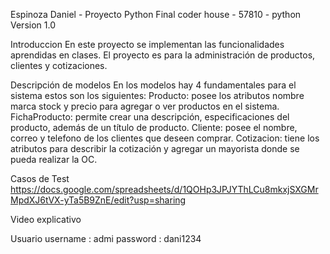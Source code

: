 Espinoza Daniel - Proyecto Python Final
coder house - 57810 - python
Version 1.0


Introduccion 
En este proyecto se implementan las funcionalidades aprendidas en clases. El proyecto es para la administración de productos, clientes y cotizaciones.

Descripción de modelos
En los modelos hay 4 fundamentales para el sistema estos son los siguientes:
Producto: posee los atributos nombre marca stock y precio para agregar o ver productos en el sistema.
FichaProducto: permite crear una descripción, especificaciones del producto, además de un título de producto.
Cliente: posee el nombre, correo y telefono de los clientes que deseen comprar.
Cotizacion: tiene los atributos para describir la cotización y agregar un mayorista donde se pueda realizar la OC.

Casos de Test
https://docs.google.com/spreadsheets/d/1QOHp3JPJYThLCu8mkxjSXGMrMpdXJ6tVX-yTa5B9ZnE/edit?usp=sharing

Video explicativo

Usuario
username : admi password : dani1234
